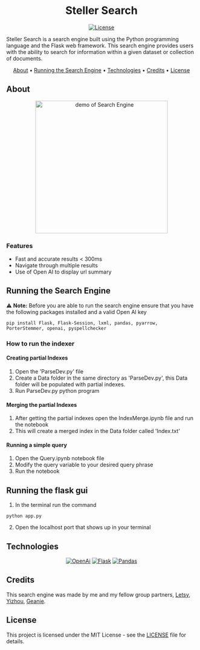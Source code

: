 <div align="center">

# Steller Search

[![License][license.io]][license-url]

<p align="left">
Steller Search is a search engine built using the Python programming language and the Flask web framework. This search engine provides users with the ability to search for information within a given dataset or collection of documents.
</p>

[About](#about) •
[Running the Search Engine](#running-the-search-engine) •
[Technologies](#technologies) •
[Credits](#credits) •
[License](#license)

</div>

## About

<div align="center">

<img height=350 alt="demo of Search Engine" src="https://raw.githubusercontent.com/rparin/StellerSearch/main/preview/Demo.gif">

</div>

### Features

- Fast and accurate results < 300ms
- Navigate through multiple results
- Use of Open AI to display url summary

## Running the Search Engine

⚠️ **Note:** Before you are able to run the search engine ensure that you have the following packages installed and a valid Open AI key

```
pip install Flask, Flask-Session, lxml, pandas, pyarrow, PorterStemmer, openai, pyspellchecker
```

### How to run the indexer

#### Creating partial Indexes

1. Open the 'ParseDev.py' file
2. Create a Data folder in the same directory as 'ParseDev.py', this Data folder will be populated with partial indexes.
3. Run ParseDev.py python program

#### Merging the partial Indexes

1. After getting the partial indexes open the IndexMerge.ipynb file and run the notebook
2. This will create a merged index in the Data folder called 'Index.txt'

#### Running a simple query

1. Open the Query.ipynb notebook file
2. Modify the query variable to your desired query phrase
3. Run the notebook

## Running the flask gui

1. In the terminal run the command

```
python app.py
```

2. Open the localhost port that shows up in your terminal

## Technologies

<div align="center">

[![OpenAi][openai.io]][openai-url] [![Flask][flask.io]][flask-url] [![Pandas][pandas.io]][pandas-url]

</div>

## Credits

This search engine was made by me and my fellow group partners, [Letsy][letsy-url], [Yizhou][yizhou-url], [Geanie][geanie-url].

## License

This project is licensed under the MIT License - see the [LICENSE][git-license-url] file for details.

<!-- MARKDOWN LINKS & IMAGES -->

[license.io]: https://img.shields.io/badge/license-MIT-blue.svg
[license-url]: https://opensource.org/licenses/MIT
[git-license-url]: https://github.com/rparin/A3WebSearch/blob/main/LICENSE
[pandas.io]: https://img.shields.io/badge/Pandas-130654?style=for-the-badge&logo=pandas&logoColor=#130654
[pandas-url]: https://pandas.pydata.org/
[flask.io]: https://img.shields.io/badge/Flask-FFFFFF?style=for-the-badge&logo=flask&logoColor=black
[flask-url]: https://flask.palletsprojects.com/
[openai.io]: https://img.shields.io/badge/OpenAi-000000?style=for-the-badge&logo=openai&logoColor=white
[openai-url]: https://platform.openai.com/
[letsy-url]: https://github.com/Galetsy
[yizhou-url]: https://github.com/yizhoc4
[geanie-url]: https://github.com/geesants
